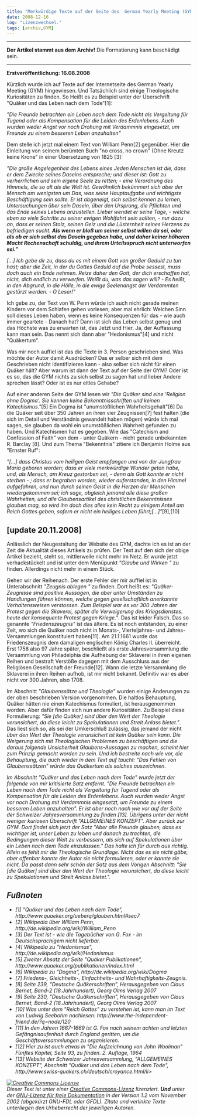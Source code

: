 ```yaml
---
title: "Merkwürdige Texte auf der Seite des  German Yearly Meeting (GYM) [update 20.11.2008]"
date: 2008-12-16
log: "Lizenzwechsel."
tags: [archiv,GYM]
---
```

<hr><b>Der Artikel stammt aus dem Archiv!</b> Die Formatierung kann beschädigt sein.<hr>

<b>Erstveröffentlichung: 16.08.2008 </b>
<p>
Kürzlich wurde ich auf Texte auf der Internetseite des German Yearly Meeting (GYM) hingewiesen. Und Tatsächlich sind einige Theologische Kuriositäten zu finden. So Heißt es zu Beispiel unter der Überschrift "Quäker und das Leben nach dem Tode"[1]:
</p>
<p>
<i>"Die Freunde betrachten ein Leben nach dem Tode nicht als Vergeltung für Tugend oder als Kompensation für die Leiden des Erdenlebens. Auch wurden weder Angst vor noch Drohung mit Verdammnis eingesetzt, um Freunde zu einem besseren Leben anzuhalten"</i>
</p>

<p>
Dem stelle ich jetzt mal einem Text von William Penn[2] gegenüber. Hier die Einleitung von seinem berümten Buch "no cross, no crown" (Ohne Kreutz keine Krone" in einer Übersetzung von 1825 [3]:
</p>

<p>
<i>"Die große Angelegenheit des Lebens eines Jeden Menschen ist die, dass er dem Zwecke seines Daseins entspreche; und dieser ist: Gott zu verherrlichen und sein eigene Seele zu retten; - eine Verordnung des Himmels, die so alt als die Welt ist. Gewöhnlich bekümmert sich aber der Mensch am wenigsten um Das, was seine Hauptaufgabe und wichtigste Beschäftigung sein sollte. Er ist abgeneigt, sich selbst kennen zu lernen, Untersuchungen über sein Dasein, über den Ursprung, die Pflichten und das Ende seines Lebens anzustellen. Lieber wendet er seine Tage, - welche eben so viele Schritte zu seiner ewigen Wohlfahrt sein sollten, - nur dazu an, dass er seinen Stolz, seinen Geiz und die Lüsternheit seines Herzens zu befriedigen sucht. <b>Als wenn er bloß um seiner selbst willen da sei, oder als ob er sich selbst das Dasein gegeben habe, und daher keiner höheren Macht Rechenschaft schuldig, und ihrem Urteilsspruch nicht unterworfen sei."</b></i>
<p/>
<p><i>[...] Ich gebe dir zu, dass du es mit einem Gott von großer Geduld zu tun hast; aber die Zeit, in der du Gottes Geduld auf die Probe sessest, muss doch auch ein Ende nehmen. Reize daher den Gott, der dich erschaffen hat, nicht, dich endlich zu verwerfen. Weißt du, was das sagen will? - Es heißt, in den Abgrund, in die Hölle, in die ewige Seelenangst der Verdammten gestürzt werden. - O Leser!"</i>
</p>
<p>
Ich gebe zu, der Text von W. Penn würde ich auch nicht gerade meinen Kindern vor dem Schlafen gehen vorlesen; aber mal ehrlich: Welchen Sinn soll dieses Leben haben, wenn es keine Konsequenzen für das - wie auch immer geartete - Danach hat? Dann ist sich das Leben selbst genug und das Höchste was zu erwarten ist, das Jetzt und Hier.  Ja, der Auffassung kann man sein. Das nennt sich dann aber "Hedonismus"[4] und nicht "Quäkertum". 
</p>
<p>
Was mir noch auffiel ist das die Texte in 3. Person geschrieben sind. Was möchte der Autor damit Ausdrücken? Das er selber sich mit dem Geschrieben nicht identifizieren kann - also selber sich nicht für einen Quäker hält? Aber warum ist dann der Text auf der Seite der GYM? Oder ist es so, das die GYM nichts zu sich selbst zu sagen hat und lieber Andere sprechen lässt? Oder ist es nur eitles Gehabe?
</p>
<p>
Auf einer anderen Seite der GYM lesen wir <i>"Die Quäker sind eine 'Religion ohne Dogma'. Sie kennen keine Bekenntnisschriften und keinen Katechismus."</i>[5] Ein Dogma ist "unumstößlichen Wahrheitsgehalt"[6] Da die Quäker seit über 350 Jahren an ihren vier Zeugnissen[7] fest halten (die sich im Detail und Verständnis gewandelt haben mögen)  würde ich mal sagen, sie glauben da wohl ein unumstößlichen Wahrheit gefunden zu haben. Und Katechismen hat es gegeben. Wie das "Catechism and Confession of Faith" von dem - unter Quäkern - nicht gerade unbekannten R. Barclay [8]. Und zum Thema "Bekenntnis" zitiere ich Benjamin Holme aus "Ernster Ruf":
</p>
<p>
<i>"[...] dass Christus vom heiligen Geist empfangen und von der Jungfrau Maria geboren worden; dass er viele merkwürdige Wunder getan habe, und, als Mensch, am Kreuz gestorben sei, - denn als Gott konnte er nicht sterben - ; dass er begraben worden, wieder auferstanden, in den Himmel aufgefahren, und nun durch seinen Geist in die Herzen der Menschen wiedergekommen sei; ich sage, obgleich jemand alle diese großen Wahrheiten, und alle Glaubensartikel des christlichen Bekenntnisses glauben mag, so wird ihn doch dies alles kein Recht zu einigem Anteil am Reich Gottes geben, sofern er nicht ein heiliges Leben führt;[...]"</i>[9],[10]
</p>


<h2><b>[update 20.11.2008]</b></h2>
Anlässlich der Neugestaltung der Website des GYM, dachte ich es ist an der Zeit die Aktualität dieses Artikels zu prüfen. Der Text auf den sich der obige Artikel bezieht, steht so, mittlerweile nicht mehr im Netz. Er wurde jetzt verhackstückelt und ist unter dem Menüpunkt <i>"Glaube und Wirken "</i> zu finden. Allerdings nicht mehr in einem Stück. 

Gehen wir der Reihenach. Der erste Fehler der mir auffiel ist in Unterabschnitt <i>"Zeugnis ablegen "</i> zu finden. Dort heißt es: <i>"Quäker-Zeugnisse sind positive Aussagen, die aber unter Umständen zu Handlungen führen können, welche gegen gesellschaftlich anerkannte Verhaltensweisen verstossen. Zum Beispiel war es vor 300 Jahren der Protest gegen die Skaverei, später die Verweigerung des Kriegsdienstes. heute der konsequente Protest gegen Kriege."</i>. Das ist leider Falsch. Das so genannte <i>"Friedenszeugnis"</i> ist das ältere. Es ist noch entstanden, zu einer Zeit, wo sich die Quäker noch nicht in Monats-, Vierteljahres- und Jahres-Versammlungen konstituiert haben[11]. Am 21.1.1661 wurde das Friedenszeugnis dem damaligen englischen König Charles II. überreicht. Erst 1758 also 97 Jahre später, beschließt als erste Jahresversammlung die Versammlung von Philadelphia die Aufhebung der Sklaverei in ihren eigenen Reihen und bestraft Verstöße dagegen mit dem Ausschluss aus der Religiösen Gesellschaft der Freunde[12]. Wann die letzte Versammlung die Sklaverei in ihren Reihen aufhob, ist mir nicht bekannt. Definitiv war es aber nicht vor 300 Jahren, also 1708.

Im Abschnitt <i>"Glaubenssätze und Theologie"</i> wurden einige Änderungen zu der oben beschrieben Version vorgenommen. Die haltlos Behauptung, Quäker hätten nie einen Katechismus formuliert, ist herausgenommen worden. Aber dafür finden sich nun andere Kuriositäten. Zu Beispiel diese Formulierung: <i>"Sie [die Quäker] sind über den Wert der Theologie verunsichert, da diese leicht zu Spekulationen und Streit Anlass bietet."</i>. Das liest sich so, als sei der Umkerschluß zulässig, das jemand der nicht <i>über den Wert der Theologie verunsichert<I> ist kein Quäker sein kann. Die Weigerung sich mit Theologischen Problemen zu beschäftigen und die daraus folgende Unsicherheit Glaubens-Aussagen zu machen, scheint hier zum Prinzip gemacht worden zu sein. Und ich bestreite nach wie vor, die Behauptung, die auch wieder in dem Text auf taucht: <i>"Das Fehlen von Glaubenssätzen"</i> würde das Quäkertum als solches auszeichnen.

Im Abschnitt <i>"Quäker und das Leben nach dem Tode"</i> wurde jetzt der folgende von mir kritisierte Satz entfernt. <i>"Die Freunde betrachten ein Leben nach dem Tode nicht als Vergeltung für Tugend oder als Kompensation für die Leiden des Erdenlebens. Auch wurden weder Angst vor noch Drohung mit Verdammnis eingesetzt, um Freunde zu einem besseren Leben anzuhalten"</i>. Er ist aber noch nach wie vor auf der Seite der Schweizer Jahresversammlung zu finden [13]. Übrigens unter der nicht weniger kuriosen Überschrift <i>"ALLGEMEINES KONZEPT"</i>. Aber zurück zur GYM. Dort findet sich jetzt der Satz <i>"Aber alle Freunde glauben, dass es wichtiger ist, unser Leben zu leben und danach zu trachten, die Bedingungen dieser Welt zu verbessern, als sich auf Spekulationen über ein Leben nach dem Tode einzulassen."</i> Das halte ich für durch aus richtig. Allein es fehlt mir die Theologische Grundlage. Nicht das es sie nicht gäbe, aber offenbar konnte der Autor sie nicht formulieren, oder er kannte sie nicht. Da passt dann sehr schön der Satz aus dem Vorigen Abschnitt: <i>"Sie [die Quäker] sind über den Wert der Theologie verunsichert, da diese leicht zu Spekulationen und Streit Anlass bietet."</i>.


<h2><b>Fußnoten</b></h2>
<ul>
<li>[1]  "Quäker und das Leben nach dem Tode", http://www.quaeker.org/ueberq/glauben.html#sec7</li>
<li>[2] Wikipedia über William Penn, http://de.wikipedia.org/wiki/William_Penn</li>
<li>[3] Der Text ist - wie die Tagebücher von G. Fox - im Deutschsprachigem nicht lieferbar.</li>
<li> [4] Wikipedia zu "Hedonismus", http://de.wikipedia.org/wiki/Hedonismus</li>
<li> [5] Zweiter Absatz der Seite "Quäker Publikationen", http://www.quaeker.org/publikationen/index.html</li>
<li>[6] Wikipedia zu "Dogma", http://de.wikipedia.org/wiki/Dogma</li>
<li>[7] Friedens-, Gleichheits-, Einfachheits- und Wahrhaftigkeits-Zeugnis.</li>
<li>[8] Seite 239, "Deutsche Quäkerschriften", Herausgegeben von Claus Bernet, Band-2 (18.Jahrhundert), Georg Olms Verlag 2007</li>
<li>[9] Seite 230, "Deutsche Quäkerschriften", Herausgegeben von Claus Bernet, Band-2 (18.Jahrhundert), Georg Olms Verlag 2007</li>
<li>[10] Was unter dem "Reich Gottes" zu verstehen ist, kann man im Text von Ludwig Seebohm nachlesen: http://www.the-independent-friend.de/?q=node/120 </li>
<li>[11] In den Jahren 1667-1669 ist G. Fox nach seinem achten und letzten Gefängnisaufenhalt durch England geritten, um die Geschäftsversammlungen zu organisieren.</li>
<li>[12] Hier zu ist auch etwas in "Die Aufzeichnung von John Woolman" Fünftes Kapitel, Seite 93, zu finden. 2. Auflage, 1964</li>
<li>[13] Website der Schweizer Jahresversammlung, "ALLGEMEINES KONZEPT", Abschnitt "Quäker und das Leben nach dem Tode", http://www.swiss-quakers.ch/deutsch/croyance.html/li>
</ul>


<a rel="license" href="http://creativecommons.org/licenses/by-sa/3.0/de/"><img alt="Creative Commons License" style="border-width:0" src="http://i.creativecommons.org/l/by-sa/3.0/de/88x31.png" /></a><br />Dieser <span xmlns:dc="http://purl.org/dc/elements/1.1/" href="http://purl.org/dc/dcmitype/Text" rel="dc:type">Text</span> ist unter einer <a rel="license" href="http://creativecommons.org/licenses/by-sa/3.0/de/">Creative Commons-Lizenz</a> lizenziert. <b>Und</b> unter der <a href="http://de.wikipedia.org/wiki/GFDL">GNU-Lizenz für freie Dokumentation</a> in der Version 1.2 vom November 2002 (abgekürzt GNU-FDL oder GFDL). Zitate und verlinkte Texte unterliegen den Urheberrecht der jeweiligen Autoren.

